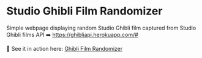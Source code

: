 # Studio Ghibli Film Randomizer 

Simple webpage displaying random Studio Ghibli film captured from Studio Ghibli films API ➡️ https://ghibliapi.herokuapp.com/#

🍡 See it in action here: [Ghibli Film Randomizer](https://patriciaann1493.github.io/ghibli-random/)
